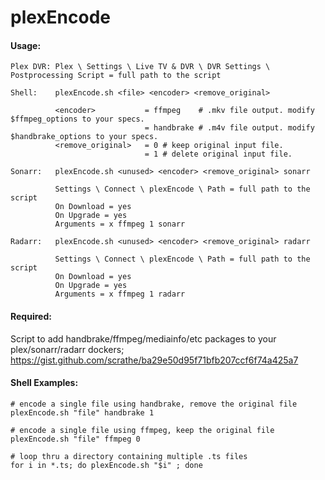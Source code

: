 # plexEncode
                            
#### Usage:
```
Plex DVR: Plex \ Settings \ Live TV & DVR \ DVR Settings \ Postprocessing Script = full path to the script

Shell:    plexEncode.sh <file> <encoder> <remove_original>

          <encoder>           = ffmpeg    # .mkv file output. modify $ffmpeg_options to your specs.
                              = handbrake # .m4v file output. modify $handbrake_options to your specs.
          <remove_original>   = 0 # keep original input file.
                              = 1 # delete original input file.

Sonarr:   plexEncode.sh <unused> <encoder> <remove_original> sonarr

          Settings \ Connect \ plexEncode \ Path = full path to the script
          On Download = yes
          On Upgrade = yes
          Arguments = x ffmpeg 1 sonarr

Radarr:   plexEncode.sh <unused> <encoder> <remove_original> radarr

          Settings \ Connect \ plexEncode \ Path = full path to the script
          On Download = yes
          On Upgrade = yes
          Arguments = x ffmpeg 1 radarr
```
#### Required:
Script to add handbrake/ffmpeg/mediainfo/etc packages to your plex/sonarr/radarr dockers; https://gist.github.com/scrathe/ba29e50d95f71bfb207ccf6f74a425a7

#### Shell Examples:
```
# encode a single file using handbrake, remove the original file
plexEncode.sh "file" handbrake 1

# encode a single file using ffmpeg, keep the original file
plexEncode.sh "file" ffmpeg 0

# loop thru a directory containing multiple .ts files
for i in *.ts; do plexEncode.sh "$i" ; done
```
